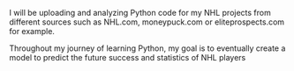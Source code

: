 I will be uploading and analyzing Python code for my NHL projects from different sources such as NHL.com, moneypuck.com or eliteprospects.com for example.

Throughout my journey of learning Python, my goal is to eventually create a model to predict the future success and statistics of NHL players
